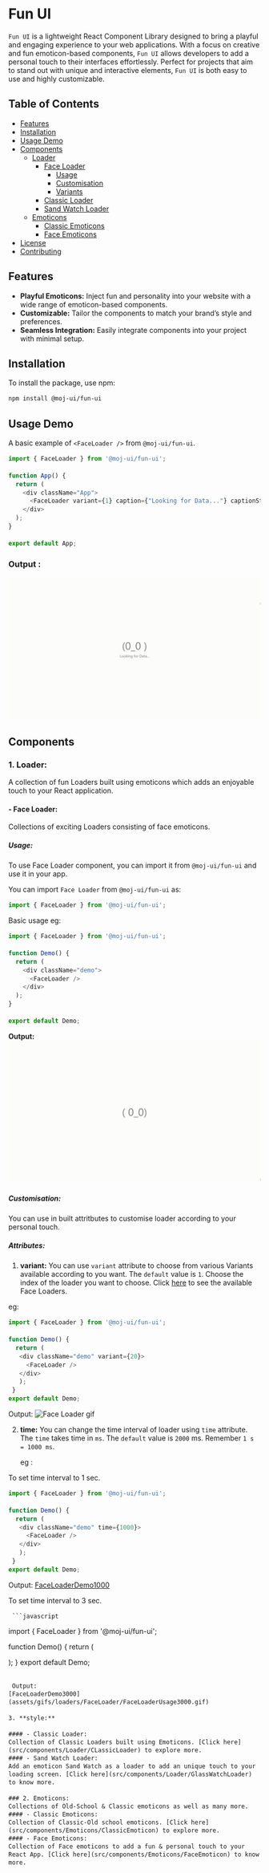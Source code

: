# Fun UI

`Fun UI` is a lightweight React Component Library designed to bring a playful and engaging experience to your web applications. With a focus on creative and fun emoticon-based components, `Fun UI` allows developers to add a personal touch to their interfaces effortlessly. Perfect for projects that aim to stand out with unique and interactive elements, `Fun UI` is both easy to use and highly customizable.

## Table of Contents

- [Features](#features)
- [Installation](#installation)
- [Usage Demo](#usage-demo)
- [Components](#components)
  - [Loader](#1-loader)
    - [Face Loader](#--face-loader)
      - [Usage](#usage)
      - [Customisation](#customisation)
      - [Variants](#variants)
    - [Classic Loader](#--classic-loader)
    - [Sand Watch Loader](#--sand-watch-loader)
  - [Emoticons](#2-emoticons)
    - [Classic Emoticons](#--classic-emoticons)
    - [Face Emoticons](#--8face-emoticons)
- [License](#license)
- [Contributing](#contributing)


## Features
- **Playful Emoticons:** Inject fun and personality into your website with a wide range of emoticon-based components.
- **Customizable:** Tailor the components to match your brand’s style and preferences.
- **Seamless Integration:** Easily integrate components into your project with minimal setup.


## Installation
To install the package, use npm:
```bash
npm install @moj-ui/fun-ui
```

## Usage Demo

A basic example of `<FaceLoader />` from `@moj-ui/fun-ui`.

```javascript
import { FaceLoader } from '@moj-ui/fun-ui';

function App() {
  return (
    <div className="App">
      <FaceLoader variant={1} caption={"Looking for Data..."} captionStyle={{fontSize:"0.35em"}} time={1000}/>
    </div>
  );
}

export default App;
```

### Output :
![Face Loader example](assets/gifs/loaders/FaceLoader/FaceLoader1.gif)

## Components

### 1. Loader:
A collection of fun Loaders built using emoticons which adds an enjoyable touch to your React application.
#### - Face Loader:
Collections of exciting Loaders consisting of face emoticons.

##### Usage: 
To use Face Loader component, you can import it from `@moj-ui/fun-ui` and use it in your app. 

You can import `Face Loader` from `@moj-ui/fun-ui` as: 


```javascript
import { FaceLoader } from '@moj-ui/fun-ui';
```

Basic usage eg:

```javascript
import { FaceLoader } from '@moj-ui/fun-ui';

function Demo() {
  return (
    <div className="demo">
      <FaceLoader />
    </div>
  );
}

export default Demo;
```
**Output:**
![Face Loader Basic output gif](assets/gifs/loaders/FaceLoader/FaceLoaderBasic.gif)

##### Customisation:
You can use in built attritbutes to customise loader according to your personal touch.
##### Attributes:
1. **variant:** You can use `variant` attribute to choose from various Variants available according to you want. The `default` value is `1`. Choose the index of the loader you want to choose. Click [here](#face-loader-variants) to see the available Face Loaders.

  eg:
   
   ```javascript
   import { FaceLoader } from '@moj-ui/fun-ui';

   function Demo() {
     return (
      <div className="demo" variant={20}>
        <FaceLoader />
      </div>
      );
    }
   export default Demo;
  ```
  Output:
![Face Loader gif](assets/gifs/loaders/FaceLoader/FacLoaderUsage1.gif)

2. **time:** You can change the time interval of loader using `time` attribute. The `time` takes time in `ms`. The `default` value is `2000` ms. Remember `1 s = 1000 ms`.

   eg :

  To set time interval to 1 sec.

   ```javascript
   import { FaceLoader } from '@moj-ui/fun-ui';

   function Demo() {
     return (
      <div className="demo" time={1000}>
        <FaceLoader />
      </div>
      );
    }
   export default Demo;
  ```

  Output: 
  [FaceLoaderDemo1000](assets/gifs/loaders/FaceLoader/FaceLoaderUsage1000.gif)

  To set time interval to 3 sec.

     ```javascript
   import { FaceLoader } from '@moj-ui/fun-ui';

   function Demo() {
     return (
      <div className="demo" time={3000}>
        <FaceLoader />
      </div>
      );
    }
   export default Demo;
  ```

   Output: 
  [FaceLoaderDemo3000](assets/gifs/loaders/FaceLoader/FaceLoaderUsage3000.gif)

3. **style:** 

#### - Classic Loader:
Collection of Classic Loaders built using Emoticons. [Click here](src/components/Loader/CLassicLoader) to explore more.
#### - Sand Watch Loader:
Add an emoticon Sand Watch as a loader to add an unique touch to your loading screen. [Click here](src/components/Loader/GlassWatchLoader) to know more.

### 2. Emoticons:
Collections of Old-School & Classic emoticons as well as many more.
#### - Classic Emoticons:
Collection of Classic-Old school emoticons. [Click here](src/components/Emoticons/ClassicEmoticon) to explore more.
#### - Face Emoticons:
Collection of Face emoticons to add a fun & personal touch to your React App. [Click here](src/components/Emoticons/FaceEmoticon) to know more.
